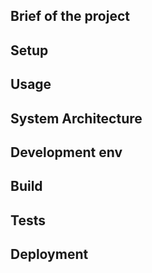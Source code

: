 ## Brief of the project
<!-- _One liner + link to confluence page_
_Screenshot of UI - optional_ -->

<!-- throwaway test part 3  -->

## Setup
<!-- _stack - optional_
_How to build and run the code/app_ -->

## Usage

## System Architecture
<!-- _High level overview of system architecture_ -->

<!-- ## Documentation

There's a [docs](./docs) folder in this repository.

[docs/notes](./docs/notes) contains dev draft notes on various aspects of the project. This would generally be converted either into ADRs or guides when ready.

[docs/adr](./docs/adr) contains [Architecture Decision Record](https://github.com/joelparkerhenderson/architecture_decision_record).

> An architectural decision record (ADR) is a document that captures an important architectural decision made along with its context and consequences.

We are using [this template for ADR](https://gist.github.com/iaincollins/92923cc2c309c2751aea6f1b34b31d95) -->

## Development env
 <!-- _How to run the development environment_ -->

<!-- - npm > `6.1.0`
- [Node 10 - dubnium](https://scotch.io/tutorials/whats-new-in-node-10-dubnium)

Node version is set in node version manager [`.nvmrc`](https://github.com/creationix/nvm#nvmrc) -->

<!-- _Coding style convention ref optional, eg which linter to use_ -->

<!-- _Linting, github pre-push hook - optional_ -->

## Build
<!-- _How to run build_ -->

## Tests
<!-- _How to carry out tests_ -->

## Deployment
<!-- _How to deploy the code/app into test/staging/production_ -->



<!-- 
- Get the data
    - audio files
    - audio urls 
    - text

- Alignement
    - run STT on the data
    - Align STT result with accurate text
    - get json 
    

- react app 
    - make interactive page
        - audio url end point
        - aligned text json 
 -->